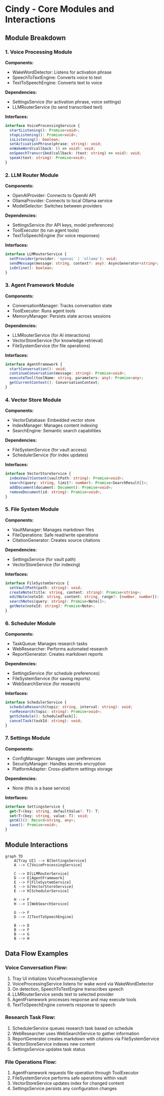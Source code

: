 # Cindy - Core Modules and Interactions

## Module Breakdown

### 1. Voice Processing Module

**Components:**
- WakeWordDetector: Listens for activation phrase
- SpeechToTextEngine: Converts voice to text
- TextToSpeechEngine: Converts text to voice

**Dependencies:**
- SettingsService (for activation phrase, voice settings)
- LLMRouterService (to send transcribed text)

**Interfaces:**
```typescript
interface VoiceProcessingService {
  startListening(): Promise<void>;
  stopListening(): Promise<void>;
  isListening(): boolean;
  setActivationPhrase(phrase: string): void;
  onWakeWord(callback: () => void): void;
  onSpeechTranscribed(callback: (text: string) => void): void;
  speak(text: string): Promise<void>;
}
```

### 2. LLM Router Module

**Components:**
- OpenAIProvider: Connects to OpenAI API
- OllamaProvider: Connects to local Ollama service
- ModelSelector: Switches between providers

**Dependencies:**
- SettingsService (for API keys, model preferences)
- ToolExecutor (to run agent tools)
- TextToSpeechEngine (for voice responses)

**Interfaces:**
```typescript
interface LLMRouterService {
  setProvider(provider: 'openai' | 'ollama'): void;
  sendMessage(message: string, context?: any): AsyncGenerator<string>;
  isOnline(): boolean;
}
```

### 3. Agent Framework Module

**Components:**
- ConversationManager: Tracks conversation state
- ToolExecutor: Runs agent tools
- MemoryManager: Persists state across sessions

**Dependencies:**
- LLMRouterService (for AI interactions)
- VectorStoreService (for knowledge retrieval)
- FileSystemService (for file operations)

**Interfaces:**
```typescript
interface AgentFramework {
  startConversation(): void;
  continueConversation(message: string): Promise<void>;
  executeTool(toolName: string, parameters: any): Promise<any>;
  getCurrentContext(): ConversationContext;
}
```

### 4. Vector Store Module

**Components:**
- VectorDatabase: Embedded vector store
- IndexManager: Manages content indexing
- SearchEngine: Semantic search capabilities

**Dependencies:**
- FileSystemService (for vault access)
- SchedulerService (for index updates)

**Interfaces:**
```typescript
interface VectorStoreService {
  indexVaultContent(vaultPath: string): Promise<void>;
  search(query: string, limit?: number): Promise<SearchResult[]>;
  addDocument(document: Document): Promise<void>;
  removeDocument(id: string): Promise<void>;
}
```

### 5. File System Module

**Components:**
- VaultManager: Manages markdown files
- FileOperations: Safe read/write operations
- CitationGenerator: Creates source citations

**Dependencies:**
- SettingsService (for vault path)
- VectorStoreService (for indexing)

**Interfaces:**
```typescript
interface FileSystemService {
  setVaultPath(path: string): void;
  createNote(title: string, content: string): Promise<string>;
  editNote(noteId: string, content: string, range?: [number, number]): Promise<void>;
  searchNotes(query: string): Promise<Note[]>;
  getNote(noteId: string): Promise<Note>;
}
```

### 6. Scheduler Module

**Components:**
- TaskQueue: Manages research tasks
- WebResearcher: Performs automated research
- ReportGenerator: Creates markdown reports

**Dependencies:**
- SettingsService (for schedule preferences)
- FileSystemService (for saving reports)
- WebSearchService (for research)

**Interfaces:**
```typescript
interface SchedulerService {
  scheduleResearch(topic: string, interval: string): void;
  runResearch(topic: string): Promise<void>;
  getSchedule(): ScheduledTask[];
  cancelTask(taskId: string): void;
}
```

### 7. Settings Module

**Components:**
- ConfigManager: Manages user preferences
- SecurityManager: Handles secrets encryption
- PlatformAdapter: Cross-platform settings storage

**Dependencies:**
- None (this is a base service)

**Interfaces:**
```typescript
interface SettingsService {
  get<T>(key: string, defaultValue?: T): T;
  set<T>(key: string, value: T): void;
  getAll(): Record<string, any>;
  save(): Promise<void>;
}
```

## Module Interactions

```mermaid
graph TD
    A[Tray UI] --> B[SettingsService]
    A --> C[VoiceProcessingService]
    
    C --> D[LLMRouterService]
    D --> E[AgentFramework]
    E --> F[FileSystemService]
    E --> G[VectorStoreService]
    E --> H[SchedulerService]
    
    H --> F
    H --> I[WebSearchService]
    
    G --> F
    D --> J[TextToSpeechEngine]
    
    B --> D
    B --> F
    B --> G
    B --> H
```

## Data Flow Examples

### Voice Conversation Flow:
1. Tray UI initializes VoiceProcessingService
2. VoiceProcessingService listens for wake word via WakeWordDetector
3. On detection, SpeechToTextEngine transcribes speech
4. LLMRouterService sends text to selected provider
5. AgentFramework processes response and may execute tools
6. TextToSpeechEngine converts response to speech

### Research Task Flow:
1. SchedulerService queues research task based on schedule
2. WebResearcher uses WebSearchService to gather information
3. ReportGenerator creates markdown with citations via FileSystemService
4. VectorStoreService indexes new content
5. SettingsService updates task status

### File Operations Flow:
1. AgentFramework requests file operation through ToolExecutor
2. FileSystemService performs safe operations within vault
3. VectorStoreService updates index for changed content
4. SettingsService persists any configuration changes